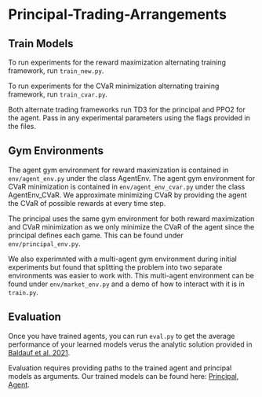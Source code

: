 # Principal-Trading-Arrangements

## Train Models
To run experiments for the reward maximization alternating training framework, run ```train_new.py```.

To run experiments for the CVaR minimization alternating training framework, run ```train_cvar.py```.

Both alternate trading frameworks run TD3 for the principal and PPO2 for the agent. Pass in any experimental parameters using the flags provided in the files.

## Gym Environments
The agent gym environment for reward maximization is contained in ```env/agent_env.py``` under the class AgentEnv. The agent gym environment for CVaR minimization is contained in ```env/agent_env_cvar.py``` under the class AgentEnv_CVaR. We approximate minimizing CVaR by providing the agent the CVaR of possible rewards at every time step.

The principal uses the same gym environment for both reward maximization and CVaR minimization as we only minimize the CVaR of the agent since the principal defines each game. This can be found under ```env/principal_env.py```.

We also experimnted with a multi-agent gym environment during initial experiments but found that splitting the problem into two separate environments was easier to work with. This multi-agent environment can be found under ```env/market_env.py``` and a demo of how to interact with it is in ```train.py```.


## Evaluation
Once you have trained agents, you can run ```eval.py``` to get the average performance of your learned models verus the analytic solution provided in [Baldauf et al. 2021](https://papers.ssrn.com/sol3/papers.cfm?abstract_id=3778956).

Evaluation requires providing paths to the trained agent and principal models as arguments. Our trained models can be found here: [Principal](https://drive.google.com/file/d/18wmiDD5vzuyz0fEfpkpjgxE2k8fopyAI/view?usp=sharing), [Agent](https://drive.google.com/file/d/1AzBdEFF8C37UhXgw6NvnOtN3hmeW2zI6/view?usp=sharing).